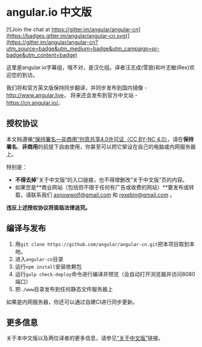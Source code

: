 # angular.io 中文版

[![Join the chat at https://gitter.im/angular/angular-cn](https://badges.gitter.im/angular/angular-cn.svg)](https://gitter.im/angular/angular-cn?utm_source=badge&utm_medium=badge&utm_campaign=pr-badge&utm_content=badge)

这里是angular.io字幕组，哦不对，是汉化组。译者汪志成(雪狼)和叶志敏(Rex)欢迎您的到访。

我们将和官方英文版保持同步翻译，并同步发布到国内镜像 - <http://www.angular.live>，
将来还会发布到官方中文站 - <https://cn.angular.io/>。

## 授权协议
本文档遵循[“保持署名—非商用”创意共享4.0许可证（CC BY-NC 4.0）](http://creativecommons.org/licenses/by-nc/4.0/deed.zh)，请在**保持署名**、**非商用**的前提下自由使用，你甚至可以把它架设在自己的电脑或内网服务器上。

特别是：

- **不得去掉**“关于中文版”的入口链接，也不得增删改“关于中文版”页的内容。
- 如果您是**商业网站（包括但不限于任何有广告或收费的网站）**要发布或转载，请联系我们 asnowwolf@gmail.com 和 rexebin@gmail.com 。

**违反上述授权协议将面临法律追究。**

## 编译与发布

1. 用`git clone https://github.com/angular/angular-cn.git`把本项目取到本地。
1. 进入`angular-cn`目录
1. 运行`npm install`安装依赖包
1. 运行`gulp check-deploy`命令进行编译并预览（会自动打开浏览器并访问8080端口）
1. 把`./www`目录发布到任何静态文件服务器上

如果是内网服务器，你还可以通过自建CI进行同步更新。

## 更多信息

关于本中文版以及两位译者的更多信息，请参见[“关于中文版”](http://www.angular.live/translate/cn/about.html)链接。

